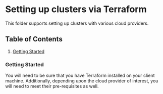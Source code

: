 # Setting up clusters via Terraform
This folder supports setting up clusters with various cloud providers.

## Table of Contents
1. [Getting Started](#Getting-Started)

### Getting Started
You will need to be sure that you have Terraform installed on your client machine. Additionally, depending upon the cloud provider of interest, you will need to meet their pre-requisites as well.